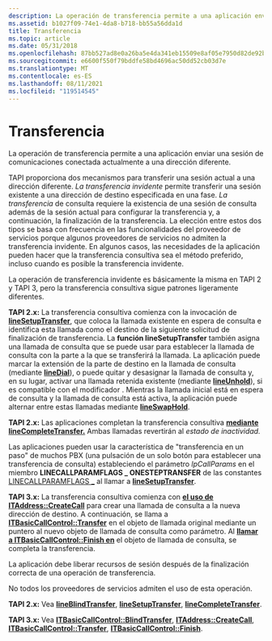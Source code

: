 ```yaml
---
description: La operación de transferencia permite a una aplicación enviar una sesión de comunicaciones conectada actualmente a una dirección diferente.
ms.assetid: b1027f09-74e1-4da8-b718-bb55a56dda1d
title: Transferencia
ms.topic: article
ms.date: 05/31/2018
ms.openlocfilehash: 87bb527ad8e0a26ba5e4da341eb15509e8af05e7950d82de92be839e70370c79
ms.sourcegitcommit: e6600f550f79bddfe58bd4696ac50dd52cb03d7e
ms.translationtype: MT
ms.contentlocale: es-ES
ms.lasthandoff: 08/11/2021
ms.locfileid: "119514545"
---
```

# <a name="transfer"></a>Transferencia

La operación de transferencia permite a una aplicación enviar una sesión de comunicaciones conectada actualmente a una dirección diferente.

TAPI proporciona dos mecanismos para transferir una sesión actual a una dirección diferente. *La transferencia invidente* permite transferir una sesión existente a una dirección de destino especificada en una fase. *La transferencia* de consulta requiere la existencia de una sesión de consulta además de la sesión actual para configurar la transferencia y, a continuación, la finalización de la transferencia. La elección entre estos dos tipos se basa con frecuencia en las funcionalidades del proveedor de servicios porque algunos proveedores de servicios no admiten la transferencia invidente. En algunos casos, las necesidades de la aplicación pueden hacer que la transferencia consultiva sea el método preferido, incluso cuando es posible la transferencia invidente.

La operación de transferencia invidente es básicamente la misma en TAPI 2 y TAPI 3, pero la transferencia consultiva sigue patrones ligeramente diferentes.

**TAPI 2.x:** La transferencia consultiva comienza con la invocación de [**lineSetupTransfer**](/windows/win32/api/tapi/nf-tapi-linesetuptransfer), que coloca la llamada existente en espera de consulta e identifica esta llamada como el destino de la siguiente solicitud de finalización de transferencia. La **función lineSetupTransfer** también asigna una llamada de consulta que se puede usar para establecer la llamada de consulta con la parte a la que se transferirá la llamada. La aplicación puede marcar la extensión de la parte de destino en la llamada de consulta (mediante [**lineDial**](/windows/win32/api/tapi/nf-tapi-linedial)), o puede quitar y desasignar la llamada de consulta y, en su lugar, activar una llamada retenida existente (mediante [**lineUnhold**](/windows/win32/api/tapi/nf-tapi-lineunhold)), si es compatible con el modificador . Mientras la llamada inicial está en espera de consulta y la llamada de consulta está activa, la aplicación puede alternar entre estas llamadas mediante [**lineSwapHold**](/windows/win32/api/tapi/nf-tapi-lineswaphold).

**TAPI 2.x:** Las aplicaciones completan la transferencia consultiva [**mediante lineCompleteTransfer.**](/windows/win32/api/tapi/nf-tapi-linecompletetransfer) Ambas llamadas revertirán al *estado de inactividad.*

Las aplicaciones pueden usar la característica de "transferencia en un paso" de muchos PBX (una pulsación de un solo botón para establecer una transferencia de consulta) estableciendo el parámetro *lpCallParams* en el miembro **LINECALLPARAMFLAGS \_ ONESTEPTRANSFER** de las constantes [LINECALLPARAMFLAGS \_](./linecallparamflags--constants.md) al llamar a [**lineSetupTransfer**](/windows/win32/api/tapi/nf-tapi-linesetuptransfer).

**TAPI 3.x:** La transferencia consultiva comienza con [**el uso de ITAddress::CreateCall**](/windows/desktop/api/tapi3if/nf-tapi3if-itaddress-createcall) para crear una llamada de consulta a la nueva dirección de destino. A continuación, se llama a [**ITBasicCallControl::Transfer**](/windows/desktop/api/tapi3if/nf-tapi3if-itbasiccallcontrol-transfer) en el objeto de llamada original mediante un puntero al nuevo objeto de llamada de consulta como parámetro. Al [**llamar a ITBasicCallControl::Finish en**](/windows/desktop/api/tapi3if/nf-tapi3if-itbasiccallcontrol-finish) el objeto de llamada de consulta, se completa la transferencia.

La aplicación debe liberar recursos de sesión después de la finalización correcta de una operación de transferencia.

No todos los proveedores de servicios admiten el uso de esta operación.

**TAPI 2.x:** Vea [**lineBlindTransfer**](/windows/win32/api/tapi/nf-tapi-lineblindtransfer), [**lineSetupTransfer**](/windows/win32/api/tapi/nf-tapi-linesetuptransfer), [**lineCompleteTransfer**](/windows/win32/api/tapi/nf-tapi-linecompletetransfer).

**TAPI 3.x:** Vea [**ITBasicCallControl::BlindTransfer**](/windows/desktop/api/tapi3if/nf-tapi3if-itbasiccallcontrol-blindtransfer), [**ITAddress::CreateCall**](/windows/desktop/api/tapi3if/nf-tapi3if-itaddress-createcall), [**ITBasicCallControl::Transfer**](/windows/desktop/api/tapi3if/nf-tapi3if-itbasiccallcontrol-transfer), [**ITBasicCallControl::Finish**](/windows/desktop/api/tapi3if/nf-tapi3if-itbasiccallcontrol-finish).

 

 
